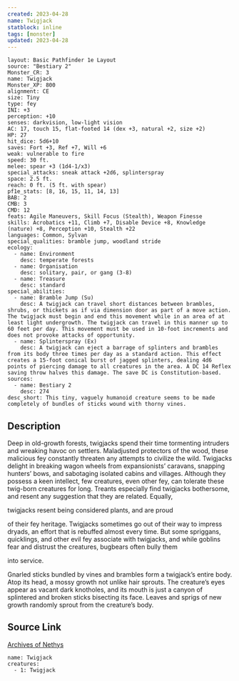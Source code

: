 ```yaml
---
created: 2023-04-28
name: Twigjack
statblock: inline
tags: [monster]
updated: 2023-04-28
---
```

```statblock
layout: Basic Pathfinder 1e Layout
source: "Bestiary 2"
Monster_CR: 3
name: Twigjack
Monster_XP: 800
alignment: CE
size: Tiny
type: fey
INI: +3
perception: +10
senses: darkvision, low-light vision
AC: 17, touch 15, flat-footed 14 (dex +3, natural +2, size +2)
HP: 27
hit_dice: 5d6+10
saves: Fort +3, Ref +7, Will +6
weak: vulnerable to fire
speed: 30 ft.
melee: spear +3 (1d4-1/x3)
special_attacks: sneak attack +2d6, splinterspray
space: 2.5 ft.
reach: 0 ft. (5 ft. with spear)
pf1e_stats: [8, 16, 15, 11, 14, 13]
BAB: 2
CMB: 3
CMD: 12
feats: Agile Maneuvers, Skill Focus (Stealth), Weapon Finesse
skills: Acrobatics +11, Climb +7, Disable Device +8, Knowledge (nature) +8, Perception +10, Stealth +22
languages: Common, Sylvan
special_qualities: bramble jump, woodland stride
ecology:
  - name: Environment
    desc: temperate forests
  - name: Organisation
    desc: solitary, pair, or gang (3-8)
  - name: Treasure
    desc: standard
special_abilities:
  - name: Bramble Jump (Su)
    desc: A twigjack can travel short distances between brambles, shrubs, or thickets as if via dimension door as part of a move action. The twigjack must begin and end this movement while in an area of at least light undergrowth. The twigjack can travel in this manner up to 60 feet per day. This movement must be used in 10-foot increments and does not provoke attacks of opportunity.
  - name: Splinterspray (Ex)
    desc: A twigjack can eject a barrage of splinters and brambles from its body three times per day as a standard action. This effect creates a 15-foot conical burst of jagged splinters, dealing 4d6 points of piercing damage to all creatures in the area. A DC 14 Reflex saving throw halves this damage. The save DC is Constitution-based.
sources:
  - name: Bestiary 2
    desc: 274
desc_short: This tiny, vaguely humanoid creature seems to be made completely of bundles of sticks wound with thorny vines.
```
## Description
Deep in old-growth forests, twigjacks spend their time tormenting intruders and wreaking havoc on settlers. Maladjusted protectors of the wood, these malicious fey constantly threaten any attempts to civilize the wild. Twigjacks delight in breaking wagon wheels from expansionists’ caravans, snapping hunters’ bows, and sabotaging isolated cabins and villages. Although they possess a keen intellect, few creatures, even other fey, can tolerate these twig-born creatures for long. Treants especially find twigjacks bothersome, and resent any suggestion that they are related. Equally, 

twigjacks resent being considered plants, and are proud 

of their fey heritage. Twigjacks sometimes go out of their way to impress dryads, an effort that is rebuffed almost every time. But some spriggans, quicklings, and other evil fey associate with twigjacks, and while goblins fear and distrust the creatures, bugbears often bully them 

into service.

Gnarled sticks bundled by vines and brambles form a twigjack’s entire body. Atop its head, a mossy growth not unlike hair sprouts. The creature’s eyes appear as vacant dark knotholes, and its mouth is just a canyon of splintered and broken sticks bisecting its face. Leaves and sprigs of new growth randomly sprout from the creature’s body.
## Source Link
[Archives of Nethys](https://aonprd.com/MonsterDisplay.aspx?ItemName=Twigjack)
```encounter-table
name: Twigjack
creatures:
  - 1: Twigjack
```
